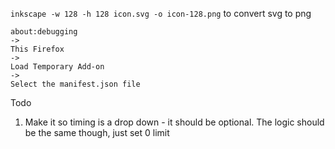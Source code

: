 `inkscape -w 128 -h 128 icon.svg -o icon-128.png`
to convert svg to png

```
about:debugging
->
This Firefox
->
Load Temporary Add-on
->
Select the manifest.json file
```





Todo
1. Make it so timing is a drop down - it should be optional. The logic should be the same though, just set 0 limit
